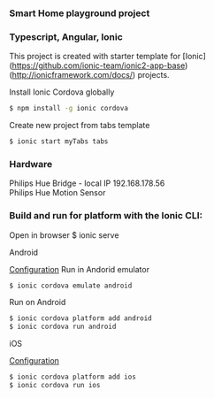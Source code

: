 ### Smart Home playground project
### Typescript, Angular, Ionic

This project is created with starter template for [Ionic] (https://github.com/ionic-team/ionic2-app-base) (http://ionicframework.com/docs/) projects.

Install Ionic Cordova globally 
```bash
$ npm install -g ionic cordova
```

Create new project from tabs template
```bash
$ ionic start myTabs tabs
```
### Hardware
Philips Hue Bridge - local IP 192.168.178.56  
Philips Hue Motion Sensor

### Build and run for platform with the Ionic CLI:
Open in browser
$ ionic serve

Android

[Configuration](https://cordova.apache.org/docs/en/latest/guide/platforms/android/)
Run in Andorid emulator
```bash
$ ionic cordova emulate android
```
Run on Android
```bash
$ ionic cordova platform add android
$ ionic cordova run android
``` 

iOS

[Configuration](https://cordova.apache.org/docs/en/latest/guide/platforms/ios/) 
```bash
$ ionic cordova platform add ios
$ ionic cordova run ios
```